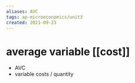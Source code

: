 ```yaml
---
aliases: AVC
tags: ap-microeconomics/unit3 
created: 2021-09-23
---
```


# average variable [[cost]]

- AVC
- variable costs / quantity

<!---->
